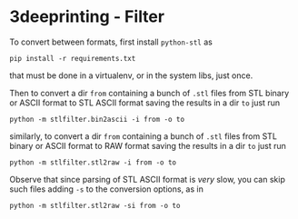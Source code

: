 # 3deeprinting - Filter

To convert between formats, first install `python-stl` as

    pip install -r requirements.txt

that must be done in a virtualenv, or in the system libs, just once.

Then to convert a dir `from` containing a bunch of `.stl` files from STL binary
or ASCII format to STL ASCII format saving the results in a dir `to` just run

    python -m stlfilter.bin2ascii -i from -o to

similarly, to convert a dir `from` containing a bunch of `.stl` files from STL
binary or ASCII format to RAW format saving the results in a dir `to` just run

    python -m stlfilter.stl2raw -i from -o to

Observe that since parsing of STL ASCII format is *very* slow, you can skip
such files adding `-s` to the conversion options, as in

    python -m stlfilter.stl2raw -si from -o to
